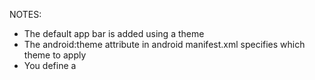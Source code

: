 NOTES:
* The default app bar is added using a theme
* The android:theme attribute in android manifest.xml specifies which theme to apply
* You define a <Style> element in one or more resource files
* You can replace the default app bar with a that includes the latest android features
* A material toolbar is a tool that works well with material themes
* A menu resource file 